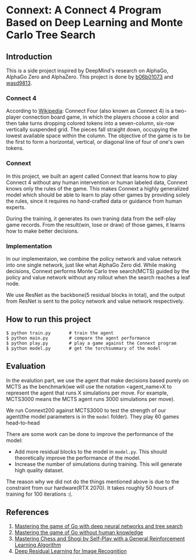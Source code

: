 # Connext: A Connect 4 Program Based on Deep Learning and Monte Carlo Tree Search

## Introduction

This is a side project inspired by DeepMind's research on AlphaGo, AlphaGo Zero and AlphaZero. This project is done by [b06b01073](https://github.com/b06b01073) and [wasd9813](https://github.com/wasd9813).

### Connect 4
According to [Wikipedia](https://en.wikipedia.org/wiki/Connect_Four): 
Connect Four (also known as Connect 4) is a two-player connection board game, in which the players choose a color and then take turns dropping colored tokens into a seven-column, six-row vertically suspended grid. The pieces fall straight down, occupying the lowest available space within the column. The objective of the game is to be the first to form a horizontal, vertical, or diagonal line of four of one's own tokens. 

### Connext
In this project, we built an agent called Connext that learns how to play Connect 4 without any human intervention or human labeled data, Connext knows only the rules of the game. This makes Connext a highly generalized model which should be able to learn to play other games by providing solely the rules, since it requires no hand-crafted data or guidance from human experts. 

During the training, it generates its own traning data from the self-play game records. From the result(win, lose or draw) of those games, it learns how to make better decisions.

### Implementation
In our implementaion, we combine the policy network and value network into one single network, just like what AlphaGo Zero did. While making decisions, Connext performs Monte Carlo tree search(MCTS) guided by the policy and value network without any rollout when the search reaches a leaf node.

We use ResNet as the backbone(5 residual blocks in total), and the output from ResNet is sent to the policy network and value network respectively.

## How to run this project

```
$ python train.py       # train the agent
$ python main.py        # compare the agent performance
$ python play.py        # play a game against the Connext program
$ python model.py       # get the torchsummary of the model
```

## Evaluation
In the evalution part, we use the agent that make decisions based purely on MCTS as the benchmark(we will use the notation <agent_name>X to represent the agent that runs X simulations per move. For example, MCTS3000 means the MCTS agent runs 3000 simulations per move). 

We run Connext200 against MCTS3000 to test the strength of our agent(the model parameters is in the `model` folder). They play 60 games head-to-head

There are some work can be done to improve the performance of the model:

* Add more residual blocks to the model in `model.py`. This should theoretically improve the performance of the model.
* Increase the number of simulations during training. This will generate high quality dataset.

The reason why we did not do the things mentioned above is due to the constraint from our hardware(RTX 2070). It takes roughly 50 hours of training for 100 iterations :(.

## References
1. [Mastering the game of Go with deep neural networks and tree search](https://www.nature.com/articles/nature16961)
2. [Mastering the game of Go without human knowledge](https://www.nature.com/articles/nature24270)
3. [Mastering Chess and Shogi by Self-Play with a General Reinforcement Learning Algorithm
](https://arxiv.org/abs/1712.01815)
4. [Deep Residual Learning for Image Recognition](https://arxiv.org/abs/1512.03385)